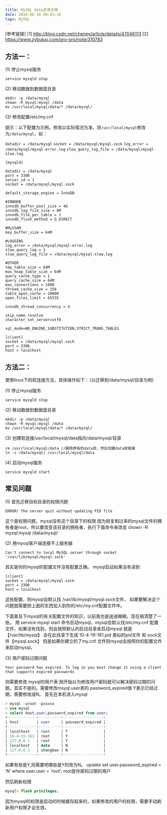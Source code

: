 ```yaml
---
title: MySQL data目录迁移
date: 2016-06-16 00:03:16
tags: MySQL
---
```



[参考链接]
[1] http://blog.csdn.net/chenpy/article/details/47046113
[2] https://www.zybuluo.com/oro-oro/note/310783

## 方法一：

(1) 停止mysql服务

```
service mysqld stop
```

(2) 移动数据到数据盘目录

```
mkdir -p /data/mysql
chown -R mysql:mysql /data
mv /usr/local/mysql/data/* /data/mysql/
```

(3) 修改配置/etc/my.cnf

提示：以下配置为示例，修改以实际情况为准，将`/usr/local/mysql`修改为`/data/mysql`，如：

`datadir = /data/mysql`
`socket = /data/mysql/mysql.sock`
`log_error = /data/mysql/mysql-error.log`
`slow_query_log_file = /data/mysql/mysql-slow.log`

```
[mysqld]

datadir = /data/mysql
port = 3306
server_id = 1
socket = /data/mysql/mysql.sock

default_storage_engine = InnoDB

#INNODB
innodb_buffer_pool_size = 4G
innodb_log_file_size = 8M
innodb_file_per_table = 1
innodb_flush_method = O_DIRECT

#MyISAM
key_buffer_size = 64M

#LOGGING
log_error = /data/mysql/mysql-error.log
slow_query_log = 1
slow_query_log_file = /data/mysql/mysql-slow.log

#OTHER
tmp_table_size = 64M
max_heap_table_size = 64M
query_cache_type = 1
query_cache_size = 64M
max_connections = 1000
thread_cache_size = 256
table_open_cache = 10000
open_files_limit = 65535

innodb_thread_concurrency = 4

skip_name_resolve
character_set_server=utf8

sql_mode=NO_ENGINE_SUBSTITUTION,STRICT_TRANS_TABLES

[client]
socket = /data/mysql/mysql.sock
port = 3306
host = localhost
```

## 方法二：

使用linux下的软连接方法，具体操作如下：（以迁移到/data/mysql/目录为例)

(1) 停止mysql服务

```
service mysqld stop
```

(2) 移动数据到数据盘目录

```
mkdir -p /data/mysql
chown -R mysql:mysql /data
mv /usr/local/mysql/data/* /data/mysql/
```

(3) 创建软连接/usr/local/mysql/data指向/data/mysql/目录

```
rm /usr/local/mysql/data //删除原有的data目，然后创建data软链接
ln -s /data/mysql/ /usr/local/mysql/data
```

(4) 启动mysql服务

```
service mysqld start
```

## 常见问题

(1) 首先迁移目标目录的权限问题

```
ERROR! The server quit without updating PID file
```

这个是权限问题，mysql没有这个目录下的权限 
因为刚复制过来的mysql文件的拥有者是root，所以要改变该目录的拥有者，执行下面命令来改变 
chown -R mysql:mysql /data/mysql/

(2) 用mysql客户端连接不上服务器

```
Can't connect to local MySQL server through socket '/var/lib/mysql/mysql.sock'
```

其实是你的mysql的配置文件没有配置正确。 
mysql启动如果没有读到

```
[client]
socket = /data/mysql/mysql.sock
port = 3306
host = localhost
```

这些配置，则mysql会默认找 /var/lib/mysql/mysql.sock文件， 
如果要解决这个问题就需要把上面的东西加入到你的/etc/my.cnf配置文件中。

下面普及下mysql的有关配置文件的知识，以前我也是迷迷糊糊，现在搞清楚了一些。 
用 service mysql start 命令启动mysql，mysql会默认找/etc/my.cnf 配置文件，如果没有找到，则会按照默认的启动目录来启动mysql 
就是【/var/lib/mysql】 
会在此目录下生成 10-4-19-161.pid 类似的pid文件 和 sock文件【mysql.sock】 
但是如果你建立的了my.cnf 文件则mysql会按照你的配置文件来启动mysql。

(3) 用户密码过期问题

```
Your password has expired. To log in you must change it using a client that supports expired passwords
```

则需要修改 mysql的用户表 
刚开始以为修改用户密码就可以解决密码过期的问题，其实不是的。需要修改msyql.user表的 password_expired值 
Y表示已经过期，需要修改成N。 
首先在本机进入mysql

```sql
> mysql -uroot -pxxxxx 
> use mysql
> select host,user,password_expired from user;
+-------------+----------+------------------+
| host        | user     | password_expired |
+-------------+----------+------------------+
| localhost   | root     | Y                |
| 10-4-19-161 | root     | Y                |
| 127.0.0.1   | root     | Y                |
| localhost   | data     | N                |
| 127.0.0.1   | shangbao | N                |
+-------------+----------+------------------+
```

如果有些是Y,则需要吧哪些是Y的改为N。 
update set user.password_expired = ‘N’ where user.user = ‘root’; 
root是你密码过期的用户

然后刷新权限
```sql
mysql> flush privileges;
```

因为mysql的权限是启动的时候缓存起来的，如果修改的用户的权限，需要手动刷新用户权限才会生效。